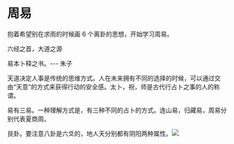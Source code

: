 # 周易

抱着希望别在求雨的时候画 6 个离卦的思想，开始学习周易。

六经之首，大道之源

易本卜释之书。--- 朱子

天道决定人事是传统的思维方式。人在未来拥有不同的选择的时候，可以通过交由“天意”的方式来获得行动的安全感。太卜，祝，师是古代行占卜之事的人的称谓。

易有三易。一种理解方式是，有三种不同的占卜的方式。连山易，归藏易，周易分别代表夏商周。

艮卦。要注意八卦是六爻的，地人天分别都有阴阳两种属性。![](img/727272c975adf08b0cffa32036597ff7_MD5.png)

